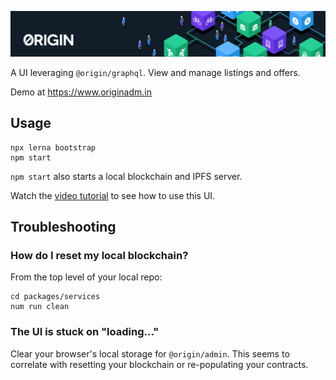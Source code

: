 ![Origin Protocol](data/origin-header.png)

A UI leveraging `@origin/graphql`. View and manage listings and offers.

Demo at https://www.originadm.in

## Usage

    npx lerna bootstrap
    npm start

`npm start` also starts a local blockchain and IPFS server.

Watch the [video tutorial](https://drive.google.com/a/originprotocol.com/file/d/1JHXtYzl7qFyTNB62lNlOwZ_L6QCQnydB/view?usp=sharing) to see how to use this UI.

## Troubleshooting

### How do I reset my local blockchain?

From the top level of your local repo:

```
cd packages/services
num run clean
```

### The UI is stuck on "loading..."

Clear your browser's local storage for `@origin/admin`. This seems to correlate with resetting your blockchain or re-populating your contracts.
